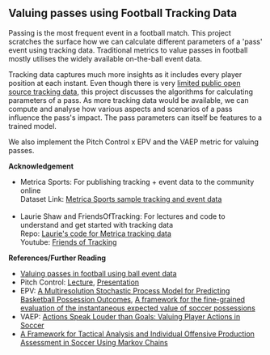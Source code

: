 ## Valuing passes using Football Tracking Data

Passing is the most frequent event in a football match. This project scratches the surface how we can calculate different parameters of a 'pass' event using tracking data. Traditional metrics to value passes in football mostly utilises the widely available on-the-ball event data.

Tracking data captures much more insights as it includes every player position at each instant. Even though there is very [limited public open source tracking data](https://github.com/metrica-sports/sample-data#other-tracking-data-sources), this project discusses the algorithms for calculating parameters of a pass. As more tracking data would be available, we can compute and analyse how various aspects and scenarios of a pass influence the pass's impact. The pass parameters can itself be features to a trained model.

We also implement the Pitch Control x EPV and the VAEP metric for valuing passes.

<b>Acknowledgement</b>
- Metrica Sports: For publishing tracking + event data to the community online<br>
  Dataset Link: [Metrica Sports sample tracking and event data](https://github.com/metrica-sports/sample-data)<br><br>
- Laurie Shaw and FriendsOfTracking: For lectures and code to understand and get started with tracking data<br>
  Repo: [Laurie's code for Metrica tracking data](https://github.com/Friends-of-Tracking-Data-FoTD/LaurieOnTracking)<br>
  Youtube: [Friends of Tracking](https://www.youtube.com/channel/UCUBFJYcag8j2rm_9HkrrA7w)

<b>References/Further Reading</b>
- [Valuing passes in football using ball event data](https://thesis.eur.nl/pub/41346/Bransen.pdf)
- Pitch Control: [Lecture](https://www.youtube.com/watch?v=X9PrwPyolyU&t=215s), [Presentation](https://www.researchgate.net/profile/William-Spearman/publication/334849056_Quantifying_Pitch_Control/links/5d434d0aa6fdcc370a742d04/Quantifying-Pitch-Control.pdf)
- EPV: [A Multiresolution Stochastic Process Model for Predicting Basketball Possession Outcomes](https://arxiv.org/pdf/1408.0777.pdf), [A framework for the fine-grained evaluation of the instantaneous expected value of soccer possessions](https://arxiv.org/pdf/2011.09426.pdf)
- VAEP: [Actions Speak Louder than Goals: Valuing Player Actions in Soccer](https://arxiv.org/pdf/1802.07127.pdf)
- [A Framework for Tactical Analysis and Individual Offensive Production Assessment in Soccer Using Markov Chains](http://nessis.org/nessis11/rudd.pdf)